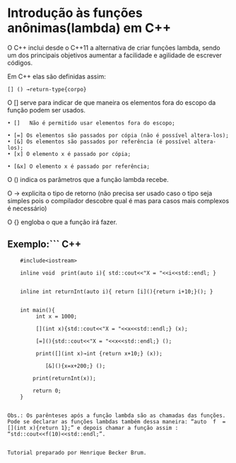 # Introdução às funções anônimas(lambda) em C++


O C++ inclui desde o C++11 a alternativa de criar funções lambda, sendo um dos principais objetivos aumentar a facilidade e agilidade de escrever códigos.

Em C++ elas são definidas assim:

	[] () →return-type{corpo}

O [] serve para indicar de que maneira os elementos fora do escopo da função podem ser usados.

    • []   Não é permitido usar elementos fora do escopo;

    • [=] Os elementos são passados por cópia (não é possível altera-los);
    • [&] Os elementos são passados por referência (é possível altera-los);
    • [x] O elemento x é passado por cópia;

    • [&x] O elemento x é passado por referência;

O () indica os parâmetros que a função lambda recebe.

O → explicita o tipo de retorno (não precisa ser usado caso o tipo seja simples pois o compilador descobre qual é mas para casos mais complexos é necessário)

O {} engloba o que a função irá fazer.

## Exemplo:``` C++
		#include<iostream>

		inline void  print(auto i){ std::cout<<"X = "<<i<<std::endl; }


		inline int returnInt(auto i){ return [i](){return i+10;}(); }


		int main(){
   			 int x = 1000;

   			 [](int x){std::cout<<"X = "<<x<<std::endl;} (x);

   			 [=](){std::cout<<"X = "<<x<<std::endl;} ();

   			 print([](int x)→int {return x+10;} (x));

    			[&](){x=x+200;} ();

   			print(returnInt(x));

   			return 0;
		}
```

Obs.: Os parênteses após a função lambda são as chamadas das funções. Pode se declarar as funções lambdas também dessa maneira: “auto  f  = [](int x){return 1};” e depois chamar a função assim : “std::cout<<f(10)<<std::endl;”.


Tutorial preparado por Henrique Becker Brum.
